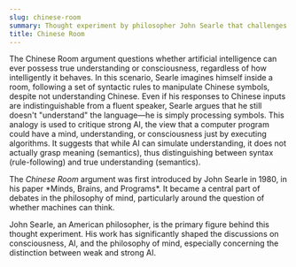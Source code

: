 ```yaml
---
slug: chinese-room
summary: Thought experiment by philosopher John Searle that challenges the notion that a computer running a program can truly "understand" language or exhibit consciousness, despite appearing to do so.
title: Chinese Room
---
```


The Chinese Room argument questions whether artificial intelligence can ever possess true understanding or consciousness, regardless of how intelligently it behaves. In this scenario, Searle imagines himself inside a room, following a set of syntactic rules to manipulate Chinese symbols, despite not understanding Chinese. Even if his responses to Chinese inputs are indistinguishable from a fluent speaker, Searle argues that he still doesn't "understand" the language—he is simply processing symbols. This analogy is used to critique strong AI, the view that a computer program could have a mind, understanding, or consciousness just by executing algorithms. It suggests that while AI can simulate understanding, it does not actually grasp meaning (semantics), thus distinguishing between syntax (rule-following) and true understanding (semantics).

The *Chinese Room* argument was first introduced by John Searle in 1980, in his paper \*Minds, Brains, and Programs\*. It became a central part of debates in the philosophy of mind, particularly around the question of whether machines can think.

John Searle, an American philosopher, is the primary figure behind this thought experiment. His work has significantly shaped the discussions on consciousness, AI, and the philosophy of mind, especially concerning the distinction between weak and strong AI.